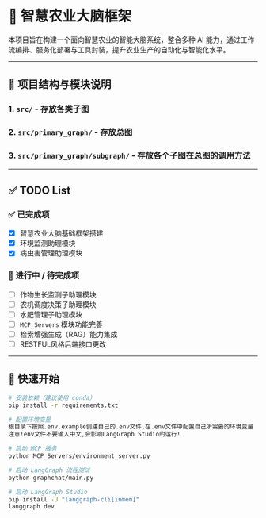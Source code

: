 # 🌱 智慧农业大脑框架

本项目旨在构建一个面向智慧农业的智能大脑系统，整合多种 AI 能力，通过工作流编排、服务化部署与工具封装，提升农业生产的自动化与智能化水平。

---

## 📁 项目结构与模块说明

### 1. `src/` - 存放各类子图


### 2. `src/primary_graph/` - 存放总图


### 3. `src/primary_graph/subgraph/` - 存放各个子图在总图的调用方法


---

## ✅ TODO List

### ✅ 已完成项

- [x] 智慧农业大脑基础框架搭建
- [x] 环境监测助理模块
- [x] 病虫害管理助理模块

### 🚧 进行中 / 待完成项

- [ ] 作物生长监测子助理模块
- [ ] 农机调度决策子助理模块
- [ ] 水肥管理子助理模块
- [ ] `MCP_Servers` 模块功能完善
- [ ] 检索增强生成（RAG）能力集成
- [ ] RESTFUL风格后端接口更改

---
## 🚀 快速开始

```bash
# 安装依赖（建议使用 conda）
pip install -r requirements.txt

# 配置环境变量
根目录下按照.env.example创建自己的.env文件,在.env文件中配置自己所需要的环境变量
注意!env文件不要输入中文,会影响LangGraph Studio的运行!

# 启动 MCP 服务
python MCP_Servers/environment_server.py

# 启动 LangGraph 流程测试
python graphchat/main.py

# 启动 LangGraph Studio
pip install -U "langgraph-cli[inmem]"
langgraph dev
